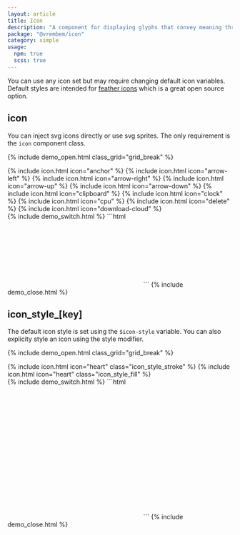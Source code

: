 ```yaml
---
layout: article
title: Icon
description: "A component for displaying glyphs that convey meaning through iconography."
package: "@vrembem/icon"
category: simple
usage:
  npm: true
  scss: true
---
```


<div class="notice notice_type_info">
  <div class="notice__body type">
    <p>You can use any icon set but may require changing default icon variables. Default styles are intended for <a href="https://feathericons.com/">feather icons</a> which is a great open source option.</p>
  </div>
</div>

## icon

You can inject svg icons directly or use svg sprites. The only requirement is the `icon` component class.

{% include demo_open.html class_grid="grid_break" %}
<div class="level level_gap_xl">
  {% include icon.html icon="anchor" %}
  {% include icon.html icon="arrow-left" %}
  {% include icon.html icon="arrow-right" %}
  {% include icon.html icon="arrow-up" %}
  {% include icon.html icon="arrow-down" %}
  {% include icon.html icon="clipboard" %}
  {% include icon.html icon="clock" %}
  {% include icon.html icon="cpu" %}
  {% include icon.html icon="delete" %}
  {% include icon.html icon="download-cloud" %}
</div>
{% include demo_switch.html %}
```html
<svg class="icon" role="img">
  <use xlink:href="#icon-anchor"></use>
</svg>
```
{% include demo_close.html %}

## icon_style_[key]

The default icon style is set using the `$icon-style` variable. You can also explicity style an icon using the style modifier.

{% include demo_open.html class_grid="grid_break" %}
<div class="level level_gap_xl">
{% include icon.html icon="heart" class="icon_style_stroke" %}
{% include icon.html icon="heart" class="icon_style_fill" %}
</div>
{% include demo_switch.html %}
```html
<svg class="icon icon_style_stroke" role="img">
  <use xlink:href="#icon-heart"></use>
</svg>

<svg class="icon icon_style_fill" role="img">
  <use xlink:href="#icon-heart"></use>
</svg>
```
{% include demo_close.html %}
